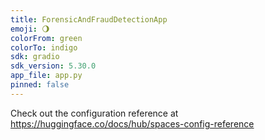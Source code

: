 ```yaml
---
title: ForensicAndFraudDetectionApp
emoji: 🌖
colorFrom: green
colorTo: indigo
sdk: gradio
sdk_version: 5.30.0
app_file: app.py
pinned: false
---
```


Check out the configuration reference at https://huggingface.co/docs/hub/spaces-config-reference
